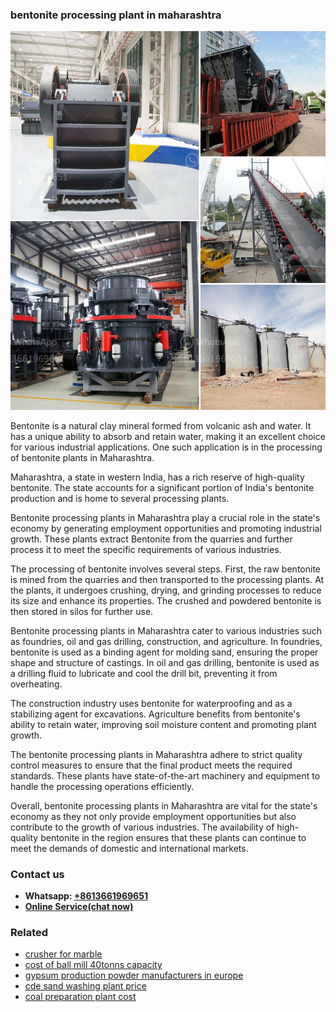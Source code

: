 <h3>bentonite processing plant in maharashtra</h3><img src='1708309206.jpg' alt=''><p>Bentonite is a natural clay mineral formed from volcanic ash and water. It has a unique ability to absorb and retain water, making it an excellent choice for various industrial applications. One such application is in the processing of bentonite plants in Maharashtra.</p><p>Maharashtra, a state in western India, has a rich reserve of high-quality bentonite. The state accounts for a significant portion of India's bentonite production and is home to several processing plants.</p><p>Bentonite processing plants in Maharashtra play a crucial role in the state's economy by generating employment opportunities and promoting industrial growth. These plants extract Bentonite from the quarries and further process it to meet the specific requirements of various industries.</p><p>The processing of bentonite involves several steps. First, the raw bentonite is mined from the quarries and then transported to the processing plants. At the plants, it undergoes crushing, drying, and grinding processes to reduce its size and enhance its properties. The crushed and powdered bentonite is then stored in silos for further use.</p><p>Bentonite processing plants in Maharashtra cater to various industries such as foundries, oil and gas drilling, construction, and agriculture. In foundries, bentonite is used as a binding agent for molding sand, ensuring the proper shape and structure of castings. In oil and gas drilling, bentonite is used as a drilling fluid to lubricate and cool the drill bit, preventing it from overheating.</p><p>The construction industry uses bentonite for waterproofing and as a stabilizing agent for excavations. Agriculture benefits from bentonite's ability to retain water, improving soil moisture content and promoting plant growth.</p><p>The bentonite processing plants in Maharashtra adhere to strict quality control measures to ensure that the final product meets the required standards. These plants have state-of-the-art machinery and equipment to handle the processing operations efficiently.</p><p>Overall, bentonite processing plants in Maharashtra are vital for the state's economy as they not only provide employment opportunities but also contribute to the growth of various industries. The availability of high-quality bentonite in the region ensures that these plants can continue to meet the demands of domestic and international markets.</p><h3>Contact us</h3><ul><li><strong>Whatsapp:&nbsp;<a href="https://wa.me/8613661969651">+8613661969651</a></strong></li><li><a href="https://swt.shibang-china.com/?git&amp;zhl&amp;bentonite processing plant in maharashtra"><strong>Online Service(chat now)</strong></a></li></ul><h3>Related</h3><ul><li><a href='crusher for marble.md'>crusher for marble</a></li><li><a href='cost of ball mill 40tonns capacity.md'>cost of ball mill 40tonns capacity</a></li><li><a href='gypsum production powder manufacturers in europe.md'>gypsum production powder manufacturers in europe</a></li><li><a href='cde sand washing plant price.md'>cde sand washing plant price</a></li><li><a href='coal preparation plant cost.md'>coal preparation plant cost</a></li></ul>